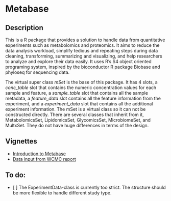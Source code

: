 <!-- README.md is generated from README.Rmd. Please edit that file -->
Metabase
========

Description
-----------

This is a R package that provides a solution to handle data from
quantitative experiments such as metabolomics and proteomics. It aims to
reduce the data analysis workload, simplify tedious and repeating steps
during data cleaning, transforming, summarizing and visualizing, and
help researchers to analyze and explore their data easily. It uses R’s
S4 object oriented programing system, inspired by the bioconductor R
package Biobase and phyloseq for sequencing data.

The virtual super class *mSet* is the base of this package. It has 4
slots, a *conc\_table* slot that contains the numeric concentration
values for each sample and feature, a *sample\_table* slot that contains
all the sample metadata, a *feature\_data* slot contains all the feature
information from the experiment, and a *experiment\_data* slot that
contains all the additional experiment information. The mSet is a
virtual class so it can not be constructed directly. There are several
classes that inherit from it, MetabolomicsSet, LipidomicsSet,
GlycomicsSet, MicrobiomeSet, and MultxSet. They do not have huge
differences in terms of the design.

Vignettes
---------

-   [Introduction to
    Metabase](https://zhuchcn.github.io/docs/packages/Metabase/intro/)
-   [Data input from WCMC
    report](https://zhuchcn.github.io/docs/packages/Metabase/lipidomics_wcmc/)

To do:
------

-   \[ \] The ExperimentData-class is currently too strict. The
    structure should be more flexible to handle different study type.

